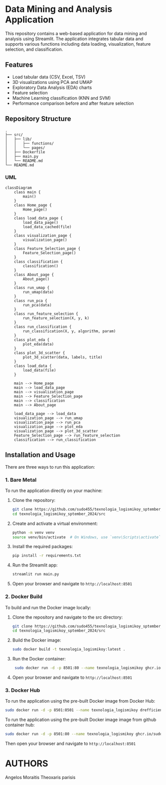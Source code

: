 # Data Mining and Analysis Application

This repository contains a web-based application for data mining and analysis using Streamlit. The application integrates tabular data and supports various functions including data loading, visualization, feature selection, and classification.

## Features

- Load tabular data (CSV, Excel, TSV)
- 3D visualizations using PCA and UMAP
- Exploratory Data Analysis (EDA) charts
- Feature selection
- Machine Learning classification (KNN and SVM)
- Performance comparison before and after feature selection

## Repository Structure

```
.
├── src/
│   ├── lib/
│   │   ├── functions/
│   │   └── pages/
│   ├── Dockerfile
│   ├── main.py
│   └── README.md
└── README.md
```

### UML

```mermaid
classDiagram
    class main {
        main()
    }
    class Home_page {
        Home_page()
    }
    class load_data_page {
        load_data_page()
        load_data_cached(file)
    }
    class visualization_page {
        visualization_page()
    }
    class Feature_Selection_page {
        Feature_Selection_page()
    }
    class classification {
        classification()
    }
    class About_page {
        About_page()
    }
    class run_umap {
        run_umap(data)
    }
    class run_pca {
        run_pca(data)
    }
    class run_feature_selection {
        run_feature_selection(X, y, k)
    }
    class run_classification {
        run_classification(X, y, algorithm, param)
    }
    class plot_eda {
        plot_eda(data)
    }
    class plot_3d_scatter {
        plot_3d_scatter(data, labels, title)
    }
    class load_data {
        load_data(file)
    }

    main --> Home_page
    main --> load_data_page
    main --> visualization_page
    main --> Feature_Selection_page
    main --> classification
    main --> About_page
    
    load_data_page --> load_data
    visualization_page --> run_umap
    visualization_page --> run_pca
    visualization_page --> plot_eda
    visualization_page --> plot_3d_scatter
    Feature_Selection_page --> run_feature_selection
    classification --> run_classification
```

## Installation and Usage

There are three ways to run this application:

### 1. Bare Metal

To run the application directly on your machine:

1. Clone the repository:

   ```bash
   git clone https://github.com/sudo455/texnologia_logismikoy_sptember_2024.git
   cd texnologia_logismikoy_sptember_2024/src
   ```

2. Create and activate a virtual environment:

   ```bash
   python -m venv venv
   source venv/bin/activate  # On Windows, use `venv\Scripts\activate`
   ```

3. Install the required packages:

   ```bash
   pip install -r requirements.txt
   ```

4. Run the Streamlit app:

   ```bash
   streamlit run main.py
   ```

5. Open your browser and navigate to `http://localhost:8501`

### 2. Docker Build

To build and run the Docker image locally:

1. Clone the repository and navigate to the src directory:

   ```bash
   git clone https://github.com/sudo455/texnologia_logismikoy_sptember_2024.git
   cd texnologia_logismikoy_sptember_2024/src
   ```

2. Build the Docker image:

   ```bash
   sudo docker build -t texnologia_logismikoy:latest .
   ```

3. Run the Docker container:

   ```bash
    sudo docker run -d -p 8501:80 --name texnologia_logismikoy ghcr.io/sudo455/tenologia_logismikoy:latest
   ```

4. Open your browser and navigate to `http://localhost:8501`

### 3. Docker Hub

To run the application using the pre-built Docker image from Docker Hub:

```bash
sudo docker run -d -p 8501:8501 --name texnologia_logismikoy drefficient/texnologia_logismikoy:latest
```

To run the application using the pre-built Docker image image from github container hub:

```bash
sudo docker run -d -p 8501:80 --name texnologia_logismikoy ghcr.io/sudo455/texnologia_logismikoy:latest
```

Then open your browser and navigate to `http://localhost:8501`

# AUTHORS

Angelos Moraitis
Theoxaris parisis
